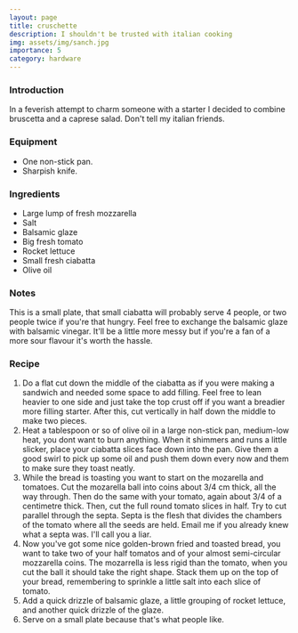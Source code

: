```yaml
---
layout: page
title: cruschette
description: I shouldn't be trusted with italian cooking
img: assets/img/sanch.jpg
importance: 5
category: hardware
---
```


### Introduction
In a feverish attempt to charm someone with a starter I decided to combine bruscetta and a caprese salad. Don't tell my italian friends.

### Equipment
* One non-stick pan.
* Sharpish knife.

### Ingredients
* Large lump of fresh mozzarella
* Salt
* Balsamic glaze
* Big fresh tomato
* Rocket lettuce
* Small fresh ciabatta
* Olive oil


### Notes
This is a small plate, that small ciabatta will probably serve 4 people, or two people twice if you're that hungry. Feel free to exchange the balsamic glaze with balsamic vinegar. It'll be a little more messy but if you're a fan of a more sour flavour it's worth the hassle.

### Recipe
1. Do a flat cut down the middle of the ciabatta as if you were making a sandwich and needed some space to add filling. Feel free to lean heavier to one side and just take the top crust off if you want a breadier more filling starter. After this, cut vertically in half down the middle to make two pieces.
2. Heat a tablespoon or so of olive oil in a large non-stick pan, medium-low heat, you dont want to burn anything. When it shimmers and runs a little slicker, place your ciabatta slices face down into the pan. Give them a good swirl to pick up some oil and push them down every now and them to make sure they toast neatly.
3. While the bread is toasting you want to start on the mozarella and tomatoes. Cut the mozarella ball into coins about 3/4 cm thick, all the way through. Then do the same with your tomato, again about 3/4 of a centimetre thick. Then, cut the full round tomato slices in half. Try to cut parallel through the septa. Septa is the flesh that divides the chambers of the tomato where all the seeds are held. Email me if you already knew what a septa was. I'll call you a liar.
4. Now you've got some nice golden-brown fried and toasted bread, you want to take two of your half tomatos and of your almost semi-circular mozzarella coins. The mozarrella is less rigid than the tomato, when you cut the ball it should take the right shape. Stack them up on the top of your bread, remembering to sprinkle a little salt into each slice of tomato.
5. Add a quick drizzle of balsamic glaze, a little grouping of rocket lettuce, and another quick drizzle of the glaze.
6. Serve on a small plate because that's what people like.
